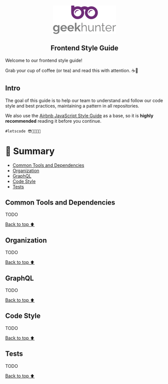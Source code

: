 <p align="center">
  <img alt="logo" src="/docs/logo.png" width="200">
</p>

<h2 align="center">
  Frontend Style Guide
</h2>

Welcome to our frontend style guide!

Grab your cup of coffee (or tea) and read this with attention. ☕🍵

## Intro

The goal of this guide is to help our team to understand and follow our code style and best practices, maintaining a pattern in all repositories.

We also use the [Airbnb JavaScript Style Guide](https://github.com/airbnb/javascript) as a base, so it is **highly recommended** reading it before you continue.

`#letscode 😎👩‍💻👨‍💻`

# :pushpin: Summary

* [Common Tools and Dependencies](#common-tools-and-dependencies)
* [Organization](#organization)
* [GraphQL](#graphql)
* [Code Style](#code-style)
* [Tests](#tests)

## Common Tools and Dependencies

TODO

[Back to top ⬆️](#pushpin-summary)

## Organization

TODO

[Back to top ⬆️](#pushpin-summary)

## GraphQL

TODO

[Back to top ⬆️](#pushpin-summary)

## Code Style

TODO

[Back to top ⬆️](#pushpin-summary)

## Tests

TODO

[Back to top ⬆️](#pushpin-summary)
